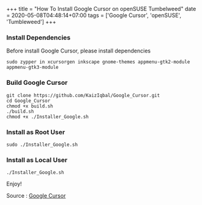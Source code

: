 +++
title = "How To Install Google Cursor on openSUSE Tumbelweed"
date = 2020-05-08T04:48:14+07:00
tags = ['Google Cursor', 'openSUSE', 'Tumbleweed']
+++

### Install Dependencies
Before install Google Cursor, please install dependencies
```
sudo zypper in xcursorgen inkscape gnome-themes appmenu-gtk2-module appmenu-gtk3-module
```
### Build Google Cursor
```
git clone https://github.com/KaizIqbal/Google_Cursor.git
cd Google_Cursor
chmod +x build.sh
./build.sh
chmod +x ./Installer_Google.sh
```

### Install as Root User
```
sudo ./Installer_Google.sh
```
### Install as Local User
```
./Installer_Google.sh
```

Enjoy!

Source : [Google Cursor](https://github.com/KaizIqbal/Google_Cursor)